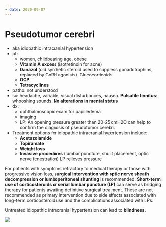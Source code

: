 ```yaml
---
- date: 2020-09-07
---
```


# Pseudotumor cerebri

<!-- pseudotumor cerebri pt, sx, dx, rx -->

- aka idiopathic intracranial hypertension
- pt:
	- women, childbearing age, obese
	- **Vitamin A excess** (isotretinoin for acne)
	- **Danazol** (old synthetic steroid used to suppress gonadotrophins, replaced by GnRH agonists). Glucocorticoids
	- **OCP**
	- **Tetracyclines**
- patho: not understood
- sx: headache, variable, visual disturbances, nausea. **Pulsatile tinnitus**: whooshing sounds. **No alterations in mental status**
- dx:
	- ophthalmoscopic exam for papilledema
	- imaging
	- LP: An opening pressure greater than 20-25 cmH2O can help to confirm the diagnosis of pseudotumor cerebri.
- Treatment options for idiopathic intracranial hypertension include:
	- **Acetazolamide**
	- **Topiramate**
	- **Weight loss**
	- **Invasive procedures** (lumbar puncture, shunt placement, optic nerve fenestration) LP relieves pressure

For patients with symptoms refractory to medical therapy or those with progressive vision loss, **surgical intervention with optic nerve sheath decompression or lumboperitoneal shunting** is recommended.  **Short-term use of corticosteroids or serial lumbar puncture (LP)** can serve as bridging therapy for patients awaiting definitive surgical treatment.  These are not recommended as primary intervention due to side effects associated with long-term corticosteroid use and the complications associated with LPs.

Untreated idiopathic intracranial hypertension can lead to **blindness.**

![](https://photos.thisispiggy.com/file/wikiFiles/L11374.jpg)
